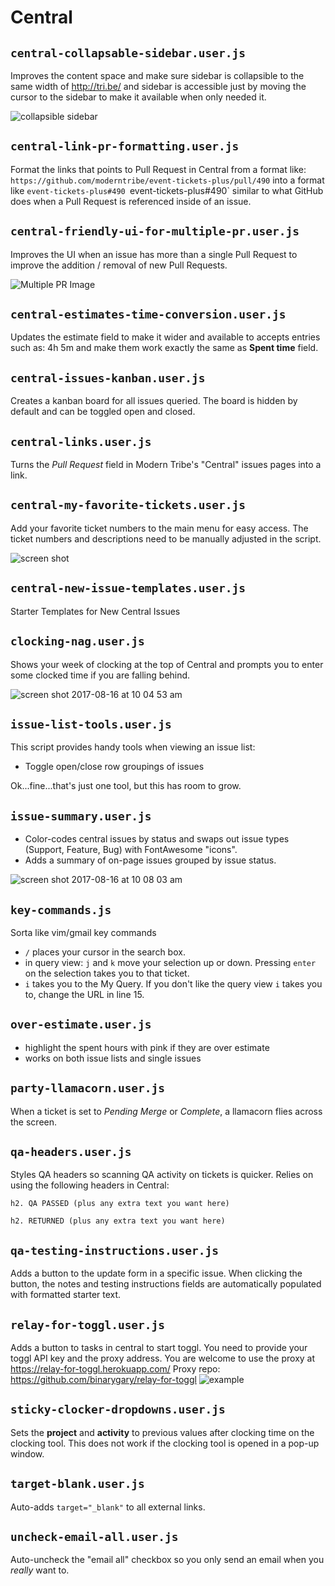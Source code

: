 # Central

## `central-collapsable-sidebar.user.js`

Improves the content space and make sure sidebar is collapsible to the same width of http://tri.be/ and sidebar is accessible just by moving the cursor to the sidebar to  make it available when only needed it.

![collapsible sidebar](https://user-images.githubusercontent.com/3921289/37617341-82bc4994-2b78-11e8-8856-288de6d2c8e5.gif)

## `central-link-pr-formatting.user.js`

Format the links that points to Pull Request in Central from a format like: `https://github.com/moderntribe/event-tickets-plus/pull/490` into a format like `event-tickets-plus#490
`event-tickets-plus#490`  similar to what GitHub does when a Pull Request is referenced inside of an issue.  

## `central-friendly-ui-for-multiple-pr.user.js`

Improves the UI when an issue has more than a single Pull Request to improve the addition / removal of new Pull Requests. 

![Multiple PR Image](https://user-images.githubusercontent.com/3921289/36676235-b69b5434-1ad0-11e8-9df3-345627c01aff.gif)

## `central-estimates-time-conversion.user.js`

Updates the estimate field to make it wider and available to accepts entries such as: 4h 5m and make them work exactly the same as **Spent time** field.

## `central-issues-kanban.user.js`

Creates a kanban board for all issues queried. The board is hidden by default and can be toggled open and closed.

## `central-links.user.js`

Turns the _Pull Request_ field in Modern Tribe's "Central" issues pages into a link.

## `central-my-favorite-tickets.user.js`

Add your favorite ticket numbers to the main menu for easy access.
The ticket numbers and descriptions need to be manually adjusted in the script.

![screen shot](https://dl.dropboxusercontent.com/s/ni5i38m93hvxmjc/shot_190304_231637.jpg)

## `central-new-issue-templates.user.js`

Starter Templates for New Central Issues

## `clocking-nag.user.js`

Shows your week of clocking at the top of Central and prompts you to enter some clocked time if you are falling behind.

![screen shot 2017-08-16 at 10 04 53 am](https://user-images.githubusercontent.com/430385/29367332-8beceac6-826a-11e7-9e62-3800663c5b22.png)


## `issue-list-tools.user.js`

This script provides handy tools when viewing an issue list:

* Toggle open/close row groupings of issues

Ok...fine...that's just one tool, but this has room to grow.

## `issue-summary.user.js`

* Color-codes central issues by status and swaps out issue types (Support, Feature, Bug) with FontAwesome "icons".
* Adds a summary of on-page issues grouped by issue status.

![screen shot 2017-08-16 at 10 08 03 am](https://user-images.githubusercontent.com/430385/29367418-db3e3328-826a-11e7-8dd1-2e9e48a338c9.png)

## `key-commands.js`

Sorta like vim/gmail key commands
* `/` places your cursor in the search box.
* in query view: `j` and `k` move your selection up or down. Pressing `enter` on the selection takes you to that ticket.
* `i` takes you to the My Query.
If you don't like the query view `i` takes you to, change the URL in line 15. 

## `over-estimate.user.js`

* highlight the spent hours with pink if they are over estimate
* works on both issue lists and single issues

## `party-llamacorn.user.js`

When a ticket is set to _Pending Merge_ or _Complete_, a llamacorn flies across the screen.

## `qa-headers.user.js`

Styles QA headers so scanning QA activity on tickets is quicker. Relies on using the following headers in Central:

```
h2. QA PASSED (plus any extra text you want here)

h2. RETURNED (plus any extra text you want here)
```

## `qa-testing-instructions.user.js`

Adds a button to the update form in a specific issue.
When clicking the button, the notes and testing instructions fields are automatically populated with formatted starter text.

## `relay-for-toggl.user.js`

Adds a button to tasks in central to start toggl.
You need to provide your toggl API key and the proxy address.
You are welcome to use the proxy at https://relay-for-toggl.herokuapp.com/ 
Proxy repo: https://github.com/binarygary/relay-for-toggl
![example](https://github.com/moderntribe/tampermonkey-scripts/img/toggl.gif)

## `sticky-clocker-dropdowns.user.js`

Sets the __project__ and __activity__ to previous values after clocking time on the clocking tool.
This does not work if the clocking tool is opened in a pop-up window.

## `target-blank.user.js`

Auto-adds `target="_blank"` to all external links.

## `uncheck-email-all.user.js`

Auto-uncheck the "email all" checkbox so you only send an email when you _really_ want to.
